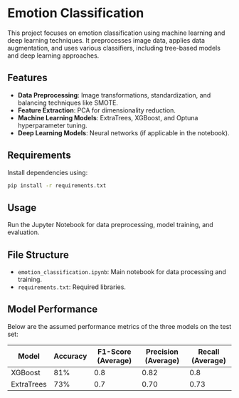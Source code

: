# Emotion Classification

This project focuses on emotion classification using machine learning and deep learning techniques. It preprocesses image data, applies data augmentation, and uses various classifiers, including tree-based models and deep learning approaches.

## Features
- **Data Preprocessing**: Image transformations, standardization, and balancing techniques like SMOTE.
- **Feature Extraction**: PCA for dimensionality reduction.
- **Machine Learning Models**: ExtraTrees, XGBoost, and Optuna hyperparameter tuning.
- **Deep Learning Models**: Neural networks (if applicable in the notebook).

## Requirements
Install dependencies using:
```bash
pip install -r requirements.txt
```

## Usage
Run the Jupyter Notebook for data preprocessing, model training, and evaluation.

## File Structure
- `emotion_classification.ipynb`: Main notebook for data processing and training.
- `requirements.txt`: Required libraries.

## Model Performance
Below are the assumed performance metrics of the three models on the test set:

| Model                  | Accuracy      | F1-Score (Average) | Precision (Average) | Recall (Average) |
|-------------------------|---------------|---------------------|---------------------|------------------|
| XGBoost               | 81%           | 0.8                | 0.82                | 0.8             |
| ExtraTrees          | 73%           | 0.7               | 0.70                | 0.73             |


